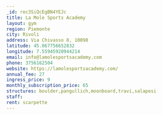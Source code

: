 ```yaml
---
_id: rec3SiQcEgBN4YEJc
title: La Mole Sports Academy
layout: gym
region: Piemonte
city: Rivoli
address: Via Chivasso 8, 10098
latitude: 45.067756652832
longitude: 7.55945920944214
email: info@lamolesportsacademy.com
phone: 3756162504
website: https://lamolesportsacademy.com/
annual_fee: 27
ingress_price: 9
monthly_subscription_price: 65
structures: boulder,pangullich,moonboard,travi,salapesi
staff: 
rent: scarpette
---
```


